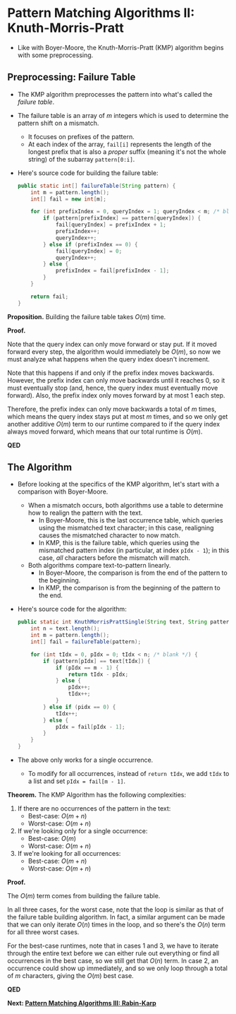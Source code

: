# Pattern Matching Algorithms II: Knuth-Morris-Pratt

* Like with Boyer-Moore, the Knuth-Morris-Pratt (KMP) algorithm begins with some preprocessing.

## Preprocessing: Failure Table

* The KMP algorithm preprocesses the pattern into what's called the *failure table*.

* The failure table is an array of $m$ integers which is used to determine the pattern shift on a mismatch.
    * It focuses on prefixes of the pattern.
    * At each index of the array, `fail[i]` represents the length of the longest prefix that is also a *proper* suffix (meaning it's not the whole string) of the subarray `pattern[0:i]`.

* Here's source code for building the failure table:
    ```java
    public static int[] failureTable(String pattern) {
        int m = pattern.length();
        int[] fail = new int[m];

        for (int prefixIndex = 0, queryIndex = 1; queryIndex < m; /* blank */) {
            if (pattern[prefixIndex] == pattern[queryIndex]) {
                fail[queryIndex] = prefixIndex + 1;
                prefixIndex++;
                queryIndex++;
            } else if (prefixIndex == 0) {
                fail[queryIndex] = 0;
                queryIndex++;
            } else {
                prefixIndex = fail[prefixIndex - 1];
            }
        }

        return fail;
    }
    ```

**Proposition.** Building the failure table takes $O\left(m\right)$ time.

**Proof.**

Note that the query index can only move forward or stay put. If it moved forward every step, the algorithm would immediately be $O\left(m\right)$, so now we must analyze what happens when the query index doesn't increment.

Note that this happens if and only if the prefix index moves backwards. However, the prefix index can only move backwards until it reaches 0, so it must eventually stop (and, hence, the query index must eventually move forward). Also, the prefix index only moves forward by at most 1 each step.

Therefore, the prefix index can only move backwards a total of $m$ times, which means the query index stays put at most $m$ times, and so we only get another additive $O\left(m\right)$ term to our runtime compared to if the query index always moved forward, which means that our total runtime is $O\left(m\right)$.

**QED**

## The Algorithm

* Before looking at the specifics of the KMP algorithm, let's start with a comparison with Boyer-Moore.
    * When a mismatch occurs, both algorithms use a table to determine how to realign the pattern with the text.
        * In Boyer-Moore, this is the last occurrence table, which queries using the mismatched text character; in this case, realigning causes the mismatched character to now match.
        * In KMP, this is the failure table, which queries using the mismatched pattern index (in particular, at index `pIdx - 1`); in this case, *all* characters before the mismatch will match.
    * Both algorithms compare text-to-pattern linearly.
        * In Boyer-Moore, the comparison is from the end of the pattern to the beginning.
        * In KMP, the comparison is from the beginning of the pattern to the end.

* Here's source code for the algorithm:
    ```java
    public static int KnuthMorrisPrattSingle(String text, String pattern) {
        int n = text.length();
        int m = pattern.length();
        int[] fail = failureTable(pattern);

        for (int tIdx = 0, pIdx = 0; tIdx < n; /* blank */) {
            if (pattern[pIdx] == text[tIdx]) {
                if (pIdx == m - 1) {
                    return tIdx - pIdx;
                } else {
                    pIdx++;
                    tIdx++;
                }
            } else if (pidx == 0) {
                tIdx++;
            } else {
                pIdx = fail[pIdx - 1];
            }
        }
    }
    ```

* The above only works for a single occurrence.
    * To modify for all occurrences, instead of `return tIdx`, we add `tIdx` to a list and set `pIdx = fail[m - 1]`.

**Theorem.** The KMP Algorithm has the following complexities:

1. If there are no occurrences of the pattern in the text:
    * Best-case: $O\left(m + n\right)$
    * Worst-case: $O\left(m + n\right)$
2. If we're looking only for a single occurrence:
    * Best-case: $O\left(m\right)$
    * Worst-case: $O\left(m + n\right)$
3. If we're looking for all occurrences:
    * Best-case: $O\left(m + n\right)$
    * Worst-case: $O\left(m + n\right)$

**Proof.**

The $O\left(m\right)$ term comes from building the failure table.

In all three cases, for the worst case, note that the loop is similar as that of the failure table building algorithm. In fact, a similar argument can be made that we can only iterate $O\left(n\right)$ times in the loop, and so there's the $O\left(n\right)$ term for all three worst cases.

For the best-case runtimes, note that in cases 1 and 3, we have to iterate through the entire text before we can either rule out everything or find all occurrences in the best case, so we still get that $O\left(n\right)$ term. In case 2, an occurrence could show up immediately, and so we only loop through a total of $m$ characters, giving the $O\left(m\right)$ best case.

**QED**

**Next: [Pattern Matching Algorithms III: Rabin-Karp](./21.RabinKarp.md)**